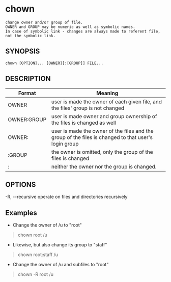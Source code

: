 # chown

    change owner and/or group of file.
    OWNER and GROUP may be numeric as well as symbolic names.
    In case of symbolic link - changes are always made to referent file, not the symbolic link.

## SYNOPSIS

`chown [OPTION]... [OWNER][:[GROUP]] FILE...`

## DESCRIPTION

|Format|Meaning|
|--|--|
|OWNER|user is made the owner of each given file, and the files' group is not changed|
|OWNER:GROUP|user is made owner and group ownership of the files is changed as well|
|OWNER:|user is made the owner of the files and the group of the files is changed to that user's login group|
|:GROUP|the owner is omitted, only the group of the files is changed|
|:|neither the owner nor the group is changed.

## OPTIONS

-R, --recursive
    operate on files and directories recursively

## Examples

* Change the owner of /u to "root"

> chown root /u

* Likewise, but also change its group to "staff"

> chown root:staff /u

* Change the owner of /u and subfiles to "root"

> chown -R root /u
